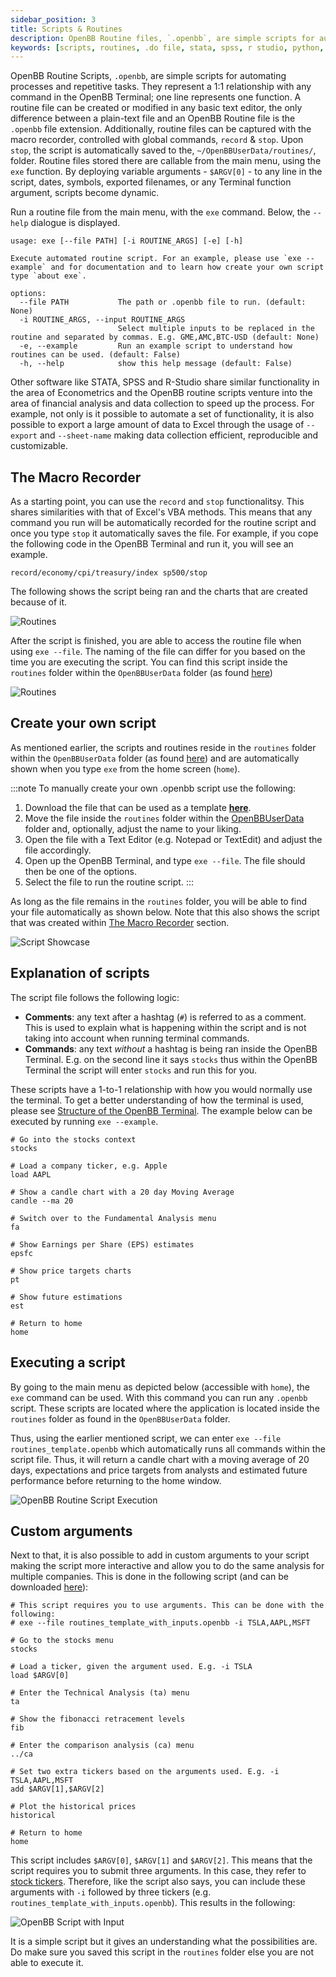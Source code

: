 ```yaml
---
sidebar_position: 3
title: Scripts & Routines
description: OpenBB Routine files, `.openbb`, are simple scripts for automating processes and repetitive tasks. They represent a 1:1 relationship with any command in the OpenBB Terminal; one line represents one function. A routine file can be created or modified in any basic text editor, the only difference between a plain-text file and an OpenBB Routine file is the `.openbb` file extension. Additionally, routine files can be captured with the macro recorder, controlled with global commands, `record` & `stop`. Upon `stop`, the script is automatically saved to the, `~/OpenBBUserData/routines/`, folder.  Routine files stored there are callable from the main menu, using the `exe` function. By deploying variable arguments - `$ARGV[0]` - to any line in the script, dates, symbols, exported filenames, or any Terminal function argument, scripts become dynamic.
keywords: [scripts, routines, .do file, stata, spss, r studio, python, automation, data collection, aggregation, script, routine, openbb terminal]
---
```

OpenBB Routine Scripts, `.openbb`, are simple scripts for automating processes and repetitive tasks. They represent a 1:1 relationship with any command in the OpenBB Terminal; one line represents one function. A routine file can be created or modified in any basic text editor, the only difference between a plain-text file and an OpenBB Routine file is the `.openbb` file extension. Additionally, routine files can be captured with the macro recorder, controlled with global commands, `record` & `stop`. Upon `stop`, the script is automatically saved to the, `~/OpenBBUserData/routines/`, folder.  Routine files stored there are callable from the main menu, using the `exe` function. By deploying variable arguments - `$ARGV[0]` - to any line in the script, dates, symbols, exported filenames, or any Terminal function argument, scripts become dynamic.

Run a routine file from the main menu, with the `exe` command. Below, the `--help` dialogue is displayed.

```console
usage: exe [--file PATH] [-i ROUTINE_ARGS] [-e] [-h]

Execute automated routine script. For an example, please use `exe --example` and for documentation and to learn how create your own script type `about exe`.

options:
  --file PATH           The path or .openbb file to run. (default: None)
  -i ROUTINE_ARGS, --input ROUTINE_ARGS
                        Select multiple inputs to be replaced in the routine and separated by commas. E.g. GME,AMC,BTC-USD (default: None)
  -e, --example         Run an example script to understand how routines can be used. (default: False)
  -h, --help            show this help message (default: False)
```

Other software like STATA, SPSS and R-Studio share similar functionality in the area of Econometrics and the OpenBB routine scripts venture into the area of financial analysis and data collection to speed up the process. For example, not only is it possible to automate a set of functionality, it is also possible to export a large amount of data to Excel through the usage of `--export` and `--sheet-name` making data collection efficient, reproducible and customizable.

## The Macro Recorder

As a starting point, you can use the `record` and `stop` functionalitsy. This shares similarities with that of Excel's VBA methods. This means that any command you run will be automatically recorded for the routine script and once you type `stop` it automatically saves the file. For example, if you cope the following code in the OpenBB Terminal and run it, you will see an example.

```console
record/economy/cpi/treasury/index sp500/stop
```

The following shows the script being ran and the charts that are created because of it.

![Routines](https://user-images.githubusercontent.com/46355364/223204998-70d9e5da-f84e-4c22-90c4-576dcf87c1df.png)

After the script is finished, you are able to access the routine file when using `exe --file`. The naming of the file can differ for you based on the time you are executing the script. You can find this script inside the `routines` folder within the `OpenBBUserData` folder (as found [here](https://docs.openbb.co/terminal/guides/advanced/data)) 

![Routines](https://user-images.githubusercontent.com/46355364/223205394-77e7a33d-e9fa-4686-b32f-e8d183b265e6.png)

## Create your own script

As mentioned earlier, the scripts and routines reside in the `routines` folder within the `OpenBBUserData` folder (as found [here](https://docs.openbb.co/terminal/guides/advanced/data)) and are automatically shown when you type `exe` from the home screen (`home`).

:::note To manually create your own .openbb script use the following:
1. Download the file that can be used as a template **[here](https://www.dropbox.com/s/73g9qx9xgtbb2ec/routines_template.openbb?dl=1)**.
2. Move the file inside the `routines` folder within the [OpenBBUserData](https://docs.openbb.co/terminal/guides/advanced/data) folder and, optionally, adjust the name to your liking.
3. Open the file with a Text Editor (e.g. Notepad or TextEdit) and adjust the file accordingly.
4. Open up the OpenBB Terminal, and type `exe --file`. The file should then be one of the options.
5. Select the file to run the routine script.
:::

As long as the file remains in the `routines` folder, you will be able to find your file automatically as shown below. Note that this also shows the script that was created within [The Macro Recorder](#the-macro-recorder) section.

![Script Showcase](https://user-images.githubusercontent.com/46355364/223206633-abebdee3-9221-49b1-a55e-5221572e9781.png)

## Explanation of scripts

The script file follows the following logic:

- **Comments**: any text after a hashtag (`#`) is referred to as a comment. This is used to explain what is happening within the script and is not taking into account when running terminal commands.
- **Commands**: any text *without* a hashtag is being ran inside the OpenBB Terminal. E.g. on the second line it says `stocks` thus within the OpenBB Terminal the script will enter `stocks` and run this for you.

These scripts have a 1-to-1 relationship with how you would normally use the terminal. To get a better understanding of how the terminal is used, please see <a href="https://docs.openbb.co/terminal/guides/basics" target="_blank" rel="noreferrer noopener">Structure of the OpenBB Terminal</a>. The example below can be executed by running `exe --example`.

```
# Go into the stocks context
stocks

# Load a company ticker, e.g. Apple
load AAPL

# Show a candle chart with a 20 day Moving Average
candle --ma 20

# Switch over to the Fundamental Analysis menu
fa

# Show Earnings per Share (EPS) estimates
epsfc

# Show price targets charts
pt

# Show future estimations
est

# Return to home
home
```

## Executing a script

By going to the main menu as depicted below (accessible with `home`), the `exe` command can be used. With this command you can run any `.openbb` script. These scripts are located where the application is located inside the `routines` folder as found in the `OpenBBUserData` folder.

Thus, using the earlier mentioned script, we can enter `exe --file routines_template.openbb` which automatically runs all commands within the script file. Thus, it will return a candle chart with a moving average of 20 days, expectations and price targets from analysts and estimated future performance before returning to the home window.

![OpenBB Routine Script Execution](https://user-images.githubusercontent.com/46355364/223207167-dfab3a74-d34d-47d4-bf6e-44944e8fbfa2.png)

## Custom arguments

Next to that, it is also possible to add in custom arguments to your script making the script more interactive and allow you to do the same analysis for multiple companies. This is done in the following script (and can be downloaded [here](https://www.dropbox.com/s/usooz6y29r1xldb/routines_template_with_inputs.openbb?dl=1)):

```
# This script requires you to use arguments. This can be done with the following:
# exe --file routines_template_with_inputs.openbb -i TSLA,AAPL,MSFT

# Go to the stocks menu
stocks

# Load a ticker, given the argument used. E.g. -i TSLA
load $ARGV[0]

# Enter the Technical Analysis (ta) menu
ta

# Show the fibonacci retracement levels
fib

# Enter the comparison analysis (ca) menu
../ca

# Set two extra tickers based on the arguments used. E.g. -i TSLA,AAPL,MSFT
add $ARGV[1],$ARGV[2]

# Plot the historical prices
historical

# Return to home
home
```

This script includes `$ARGV[0]`, `$ARGV[1]` and `$ARGV[2]`. This means that the script requires you to submit three arguments. In this case, they refer to <a href="https://www.investopedia.com/ask/answers/12/what-is-a-stock-ticker.asp" target="_blank" rel="noreferrer noopener">stock tickers</a>. Therefore, like the script also says, you can include these arguments with `-i` followed by three tickers (e.g. `routines_template_with_inputs.openbb`). This results in the following:

![OpenBB Script with Input](https://user-images.githubusercontent.com/46355364/223207706-42995834-577f-4747-8185-42a016f441d9.png)

It is a simple script but it gives an understanding what the possibilities are. Do make sure you saved this script in the `routines` folder else you are not able to execute it.